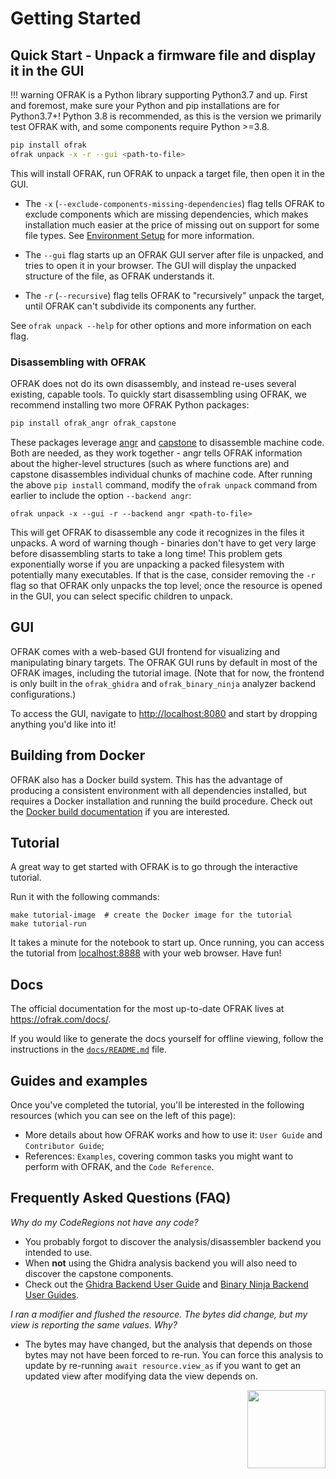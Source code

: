 # Getting Started

## Quick Start - Unpack a firmware file and display it in the GUI

!!! warning
    OFRAK is a Python library supporting Python3.7 and up. First and foremost, make sure your Python and pip installations are for Python3.7+! Python 3.8 is recommended, as this is the version we primarily test OFRAK with, and some components require Python >=3.8.

```bash
pip install ofrak
ofrak unpack -x -r --gui <path-to-file>

```

This will install OFRAK, run OFRAK to unpack a target file, then open it in the GUI.

- The `-x` (`--exclude-components-missing-dependencies`) flag tells OFRAK to exclude components which are missing dependencies, which makes installation much easier at the price of missing out on support for some file types.
See [Environment Setup](environment-setup.md#handling-non-python-dependencies) for more information.

- The `--gui` flag starts up an OFRAK GUI server after file is unpacked, and tries to open it in your browser.
The GUI will display the unpacked structure of the file, as OFRAK understands it.

- The `-r` (`--recursive`) flag tells OFRAK to "recursively" unpack the target, until OFRAK can't subdivide its components any further.

See `ofrak unpack --help` for other options and more information on each flag.

### Disassembling with OFRAK

OFRAK does not do its own disassembly, and instead re-uses several existing, capable tools.
To quickly start disassembling using OFRAK, we recommend installing two more OFRAK Python packages:

```bash
pip install ofrak_angr ofrak_capstone
```

These packages leverage [angr](https://angr.io/) and [capstone](https://www.capstone-engine.org/) to disassemble machine code. 
Both are needed, as they work together - angr tells OFRAK information about the higher-level structures (such as where functions are) and capstone disassembles individual chunks of machine code.
After running the above `pip install` command, modify the `ofrak unpack` command from earlier to include the option `--backend angr`:

```shell
ofrak unpack -x --gui -r --backend angr <path-to-file>

```

This will get OFRAK to disassemble any code it recognizes in the files it unpacks.
A word of warning though - binaries don't have to get very large before disassembling starts to take a long time!
This problem gets exponentially worse if you are unpacking a packed filesystem with potentially many executables.
If that is the case, consider removing the `-r` flag so that OFRAK only unpacks the top level; once the resource is opened in the GUI, you can select specific children to unpack.


## GUI

OFRAK comes with a web-based GUI frontend for visualizing and manipulating binary targets. The OFRAK GUI runs by default in most of the OFRAK images, including the tutorial image. (Note that for now, the frontend is only built in the `ofrak_ghidra` and `ofrak_binary_ninja` analyzer backend configurations.)

To access the GUI, navigate to <http://localhost:8080> and start by dropping anything you'd like into it!


## Building from Docker

OFRAK also has a Docker build system. 
This has the advantage of producing a consistent environment with all dependencies installed, but requires a Docker installation and running the build procedure.
Check out the [Docker build documentation](environment-setup.md#docker) if you are interested.


## Tutorial

A great way to get started with OFRAK is to go through the interactive tutorial.

Run it with the following commands:

```shell
make tutorial-image  # create the Docker image for the tutorial
make tutorial-run
```

It takes a minute for the notebook to start up. Once running, you can access the tutorial from [localhost:8888](http://localhost:8888) with your web browser. Have fun!


## Docs

The official documentation for the most up-to-date OFRAK lives at <https://ofrak.com/docs/>.

If you would like to generate the docs yourself for offline viewing, follow the instructions in the [`docs/README.md`](https://github.com/redballoonsecurity/ofrak/blob/master/docs/README.md) file.

## Guides and examples

Once you've completed the tutorial, you'll be interested in the following resources (which you can see on the left of this page):

- More details about how OFRAK works and how to use it: `User Guide` and `Contributor Guide`;
- References: `Examples`, covering common tasks you might want to perform with OFRAK, and the `Code Reference`.

## Frequently Asked Questions (FAQ)

_Why do my CodeRegions not have any code?_

- You probably forgot to discover the analysis/disassembler backend you intended to use.
- When **not** using the Ghidra analysis backend you will also need to discover the capstone components.
- Check out the [Ghidra Backend User Guide](user-guide/disassembler-backends/ghidra.md) and [Binary Ninja Backend User Guides](user-guide/disassembler-backends/binary_ninja.md).

_I ran a modifier and flushed the resource. The bytes did change, but my view is reporting the same values. Why?_

- The bytes may have changed, but the analysis that depends on those bytes may not have been forced to re-run. You can force this analysis to update by re-running `await resource.view_as` if you want to get an updated view after modifying data the view depends on.

<div align="right">
<img src="./assets/square_01.png" width="125" height="125">
</div>
